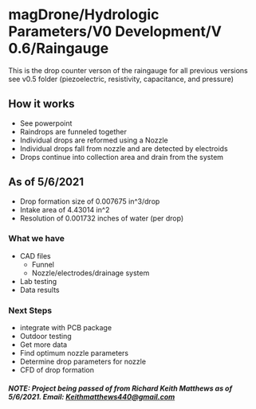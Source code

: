 # magDrone/Hydrologic Parameters/V0 Development/V 0.6/Raingauge
This is the drop counter verson of the raingauge for all previous versions see v0.5 folder (piezoelectric, resistivity, capacitance, and pressure)

##  How it works
- See powerpoint
- Raindrops are funneled together
- Individual drops are reformed using a Nozzle
- Individual drops fall from nozzle and are detected by electroids
- Drops continue into collection area and drain from the system

## As of 5/6/2021
- Drop formation size of 0.007675 in^3/drop
- Intake area of 4.43014 in^2
- Resolution of 0.001732 inches of water (per drop)

### What we have
- CAD files
  - Funnel
  - Nozzle/electrodes/drainage system
- Lab testing
- Data results

###  Next Steps
- integrate with PCB package
- Outdoor testing
- Get more data
- Find optimum nozzle parameters
- Determine drop parameters for nozzle
- CFD of drop formation

##### NOTE: Project being passed of from Richard Keith Matthews as of 5/6/2021. Email: Keithmatthews440@gmail.com
